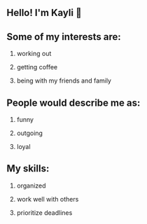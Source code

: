 ## Hello! I'm Kayli 👋

## Some of my interests are:

1. working out

2. getting coffee

3. being with my friends and family

## People would describe me as:

1. funny

2. outgoing

3. loyal

## My skills:

1. organized

2. work well with others

3. prioritize deadlines
